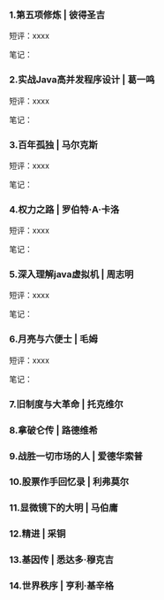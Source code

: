 ### 1.第五项修炼 | 彼得圣吉

短评：xxxx

笔记：

### 2.实战Java高并发程序设计 | 葛一鸣

短评：xxxx

笔记：

### 3.百年孤独 | 马尔克斯

短评：xxxx

笔记：

### 4.权力之路 | 罗伯特·A·卡洛

短评：xxxx

笔记：

### 5.深入理解java虚拟机 | 周志明

短评：xxxx

笔记：

### 6.月亮与六便士 | 毛姆

短评：xxxx

笔记：

### 7.旧制度与大革命 | 托克维尔

### 8.拿破仑传 | 路德维希

### 9.战胜一切市场的人 | 爱德华索普

### 10.股票作手回忆录 | 利弗莫尔

### 11.显微镜下的大明 | 马伯庸

### 12.精进 | 采铜 

### 13.基因传 | 悉达多·穆克吉

### 14.世界秩序 | 亨利·基辛格